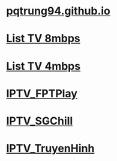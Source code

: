 
# [pqtrung94.github.io](https://github.com/pqtrung94/pqtrung94.github.io)
# [List TV 8mbps](https://raw.githubusercontent.com/pqtrung94/pqtrung94.github.io/refs/heads/main/IPTV/TV.m3u)
# [List TV 4mbps](https://raw.githubusercontent.com/pqtrung94/pqtrung94.github.io/refs/heads/main/IPTV/TV1.m3u)
# [IPTV_FPTPlay](https://raw.githubusercontent.com/pqtrung94/pqtrung94.github.io/refs/heads/main/IPTV/IPTV_FPTPlay.m3u)
# [IPTV_SGChill](https://raw.githubusercontent.com/pqtrung94/pqtrung94.github.io/refs/heads/main/IPTV/IPTV_SGChill.m3u)
# [IPTV_TruyenHinh](https://raw.githubusercontent.com/pqtrung94/pqtrung94.github.io/refs/heads/main/IPTV/IPTV_TruyenHinh.m3u)
